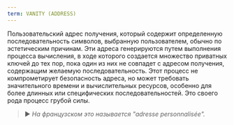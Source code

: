 ```yaml
---
term: VANITY (ADDRESS)
---
```


Пользовательский адрес получения, который содержит определенную последовательность символов, выбранную пользователем, обычно по эстетическим причинам. Эти адреса генерируются путем выполнения процесса вычисления, в ходе которого создается множество приватных ключей до тех пор, пока один из них не совпадет с адресом получения, содержащим желаемую последовательность. Этот процесс не компрометирует безопасность адреса, но может требовать значительного времени и вычислительных ресурсов, особенно для более длинных или специфических последовательностей. Это своего рода процесс грубой силы.

> ► *На французском это называется "adresse personnalisée".*